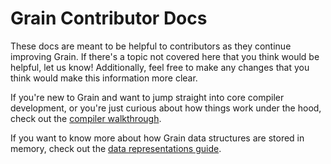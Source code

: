 # Grain Contributor Docs

These docs are meant to be helpful to contributors as they continue improving Grain. If there's a topic not covered here that you think would be helpful, let us know! Additionally, feel free to make any changes that you think would make this information more clear.

If you're new to Grain and want to jump straight into core compiler development, or you're just curious about how things work under the hood, check out the [compiler walkthrough](https://github.com/grain-lang/grain/blob/master/docs/contributor/compiler_walkthrough.md).

If you want to know more about how Grain data structures are stored in memory, check out the [data representations guide](https://github.com/grain-lang/grain/blob/master/docs/contributor/data_representations.md).
